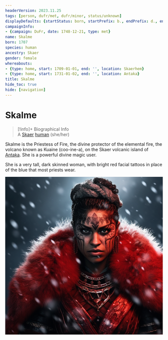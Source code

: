 ```yaml
---
headerVersion: 2023.11.25
tags: [person, dufr/met, dufr/minor, status/unknown]
displayDefaults: {startStatus: born, startPrefix: b., endPrefix: d., endStatus: died}
campaignInfo:
- {campaign: DuFr, date: 1748-12-21, type: met}
name: Skalme
born: 1707
species: human
ancestry: Skaer
gender: female
whereabouts:
- {type: home, start: 1709-01-01, end: '', location: Skaerhem}
- {type: home, start: 1731-01-02, end: '', location: Antaka}
title: Skalme
hide_toc: true
hide: [navigation]
---
```

# Skalme
>[!info]+ Biographical Info  
> A [Skaer](<../../gazetteer/western-green-sea/skaerhem/skaerhem.md>) [human](<../../species/humans/humans.md>) (she/her)  
>   
>>   
>> 

Skalme is the Priestess of Fire, the divine protector of the elemental fire, the volcano known as  Kuaine (coo-ine-a), on the Skaer volcanic island of [Antaka](<../../gazetteer/western-green-sea/skaerhem/antaka.md>). She is a powerful divine magic user. 

She is a very tall, dark skinned woman, with bright red facial tattoos in place of the blue that most priests wear. 

![Skalme Portrait](../../assets/skalme-portrait.png)

